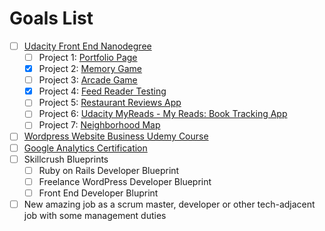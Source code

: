 # Goals List

- [ ] [Udacity Front End Nanodegree][1]
  - [ ] Project 1: [Portfolio Page][7]
  - [x] Project 2: [Memory Game][2]
  - [ ] Project 3: [Arcade Game][3]
  - [x] Project 4: [Feed Reader Testing][8]
  - [ ] Project 5: [Restaurant Reviews App][4]
  - [ ] Project 6: [Udacity MyReads - My Reads: Book Tracking App][5]
  - [ ] Project 7: [Neighborhood Map][6]
- [ ] [Wordpress Website Business Udemy Course][9]
- [ ] [Google Analytics Certification][10]
- [ ] Skillcrush Blueprints
  - [ ] Ruby on Rails Developer Blueprint
  - [ ] Freelance WordPress Developer Blueprint
  - [ ] Front End Developer Bluprint
- [ ] New amazing job as a scrum master, developer or other tech-adjacent job with some management duties

[1]: https://www.udacity.com/course/front-end-web-developer-nanodegree--nd001 'Udacity Front End Nanodegree'
[2]: https://www.diigo.com/outliner/fii42b/Udacity-Memory-Game-Project?key=dwj0y5x9cw
[3]: https://www.diigo.com/outliner/fj3m65/Udacity-Classic-Arcade-Game-Project-(project-%233)?key=al7ek43dms
[4]: https://www.diigo.com/outliner/fjslyn/Udacity-Restaurant-Reviews-App-(project-%235)?key=zqiopam1yz
[5]: https://www.diigo.com/outliner/fkkvtl/Udacity-MyReads%3A-My-Reads%3A-Book-Tracking-App-Project-(project-%236)?key=4sfz2eik4g
[6]: https://www.diigo.com/outliner/fkkuvb/Udacity-Neighborhood-Map-Project-(project-%237)?key=25wgqnwals
[7]: https://github.com/tonomoshia/udacity_portfolio
[8]: https://github.com/tonomoshia/frontend-nanodegree-feedreader
[9]: https://www.udemy.com/share/100018BUQYdVtTRQ==/
[10]: https://support.google.com/partners/answer/6089738?hl=en 'Google Analytics Individual Qualification (IQ)'
